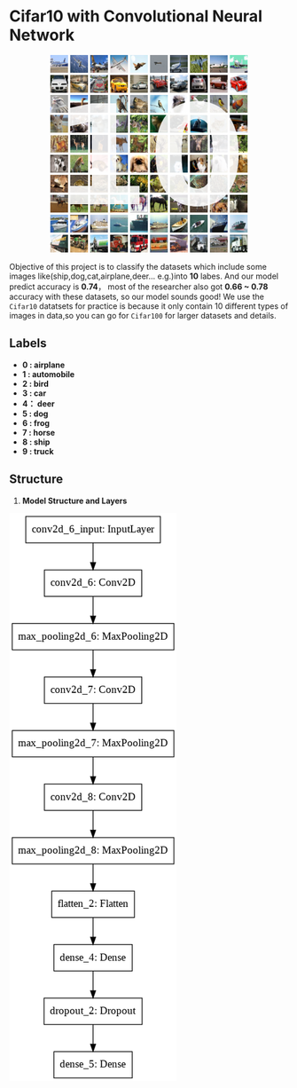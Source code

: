 # Cifar10 with Convolutional Neural Network

<p align="center">
  <img src='img/img_01.png'>
</p>

Objective of this project is to classify the datasets which include some images like(ship,dog,cat,airplane,deer... e.g.)into **10** labes. And our model predict accuracy is **0.74**， most of the researcher also got **0.66 ~ 0.78** accuracy with these datasets, so our model sounds good! We use the ``Cifar10`` datatsets for practice is because it only contain 10 different types of images in data,so you can go for ```Cifar100``` for larger datasets and details.

## Labels

  - **0 : airplane**
  - **1 : automobile**
  - **2 : bird**
  - **3 : car**
  - **4： deer**
  - **5 : dog**
  - **6 : frog**
  - **7 : horse**
  - **8 : ship**
  - **9 : truck**
  

## Structure 

1. **Model Structure and Layers**

![](img/model.png)
